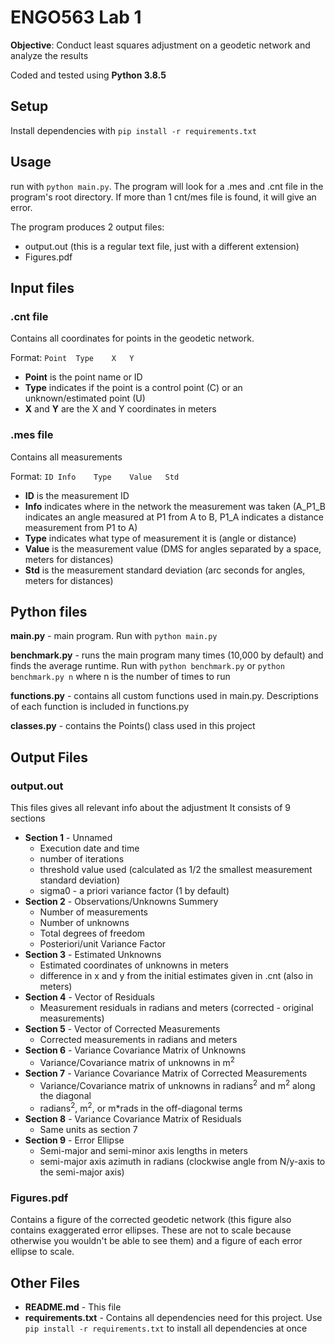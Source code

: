 # ENGO563 Lab 1
**Objective**: Conduct least squares adjustment on a geodetic network and analyze the results

Coded and tested using **Python 3.8.5**
## Setup
Install dependencies with `pip install -r requirements.txt`
## Usage
run with `python main.py`. The program will look for a .mes and .cnt file in the program's root directory. If more than 1 cnt/mes file is found, it will give an error.

The program produces 2 output files:
* output.out (this is a regular text file, just with a different extension)
* Figures.pdf

## Input files
### .cnt file
Contains all coordinates for points in the geodetic network. 

Format: `Point	Type	X	Y`

* **Point** is the point name or ID
* **Type** indicates if the point is a control point (C) or an unknown/estimated point (U)
* **X** and **Y** are the X and Y coordinates in meters
### .mes file
Contains all measurements

Format: `ID	Info	Type	Value	Std`
* **ID** is the measurement ID
* **Info** indicates where in the network the measurement was taken (A_P1_B indicates an angle measured at P1 from A to B, P1_A indicates a distance measurement from P1 to A)
* **Type** indicates what type of measurement it is (angle or distance)
* **Value** is the measurement value (DMS for angles separated by a space, meters for distances)
* **Std** is the measurement standard deviation (arc seconds for angles, meters for distances)

## Python files
**main.py** - main program. Run with `python main.py`

**benchmark.py** - runs the main program many times (10,000 by default) and finds the average runtime. Run with `python benchmark.py` or `python benchmark.py n` where n is the number of times to run

**functions.py** - contains all custom functions used in main.py. Descriptions of each function is included in functions.py

**classes.py** - contains the Points() class used in this project

## Output Files
### output.out
This files gives all relevant info about the adjustment
It consists of 9 sections
* **Section 1** - Unnamed
	* Execution date and time
	* number of iterations
	* threshold value used (calculated as 1/2 the smallest measurement standard deviation)
	* sigma0 - a priori variance factor (1 by default)
* **Section 2** - Observations/Unknowns Summery
	* Number of measurements
	* Number of unknowns
	* Total degrees of freedom
	* Posteriori/unit Variance Factor
* **Section 3** -  Estimated Unknowns
	* Estimated coordinates of unknowns in meters
	* difference in x and y from the initial estimates given in .cnt (also in meters)
* **Section 4** - Vector of Residuals
	* Measurement residuals in radians and meters (corrected - original measurements)
* **Section 5** - Vector of Corrected Measurements
	* Corrected measurements in radians and meters
* **Section 6** - Variance Covariance Matrix of Unknowns
	* Variance/Covariance matrix of unknowns in m<sup>2</sup> 
* **Section 7** - Variance Covariance Matrix of Corrected Measurements
	* Variance/Covariance matrix of unknowns in radians<sup>2</sup> and m<sup>2</sup> along the diagonal
	* radians<sup>2</sup>, m<sup>2</sup>, or m*rads in the off-diagonal terms
* **Section 8** - Variance Covariance Matrix of Residuals
	* Same units as section 7
* **Section 9** - Error Ellipse
	* Semi-major and semi-minor axis lengths in meters
	* semi-major axis azimuth in radians (clockwise angle from N/y-axis to the semi-major axis)
### Figures.pdf
Contains a figure of the corrected geodetic network (this figure also contains exaggerated error ellipses. These are not to scale because otherwise you wouldn't be able to see them) and a figure of each error ellipse to scale.

## Other Files
* **README.md** - This file
* **requirements.txt** - Contains all dependencies need for this project. Use `pip install -r requirements.txt` to install all dependencies at once
